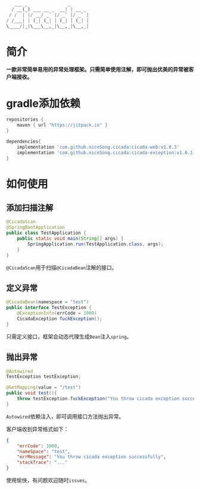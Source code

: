 ```python
   ___ _               _       
  / __(_) ___ __ _  __| | __ _ 
 / /  | |/ __/ _` |/ _` |/ _` |
/ /___| | (_| (_| | (_| | (_| |
\____/|_|\___\__,_|\__,_|\__,_|
```
                               
# 简介
**一款非常简单易用的异常处理框架。只需简单使用注解，即可抛出优美的异常被客户端接收。**
# gradle添加依赖
```groovy
repositories {
    maven { url "https://jitpack.io" }
}

dependencies{
    implementation 'com.github.niceSong.cicada:cicada-web:v1.0.3'
    implementation 'com.github.niceSong.cicada:cicada-exception:v1.0.1'
}
```
# 如何使用
## 添加扫描注解
```java
@CicadaScan
@SpringBootApplication
public class TestApplication {
    public static void main(String[] args) {
        SpringApplication.run(TestApplication.class, args);
    }
}
```
`@CicadaScan`用于扫描`@CicadaBean`注解的接口。
## 定义异常
```java
@CicadaBean(namespace = "test")
public interface TestException {
    @ExceptionInfo(errCode = 1000)
    CicadaException fuckException();
}
```
只需定义接口，框架会动态代理生成`Bean`注入`spring`。
## 抛出异常
```java
@Autowired
TestException testException;

@GetMapping(value = "/test")
public void test(){
    throw testException.fuckException("You throw cicada exception successfully");
}
```
`Autowired`依赖注入，即可调用接口方法抛出异常。

客户端收到异常格式如下：
```json
{
    "errCode": 1000,
    "nameSpace": "test",
    "errMessage": "You throw cicada exception successfully",
    "stackTrace": "..."
}
```
使用愉快，有问题欢迎随时`issues`。